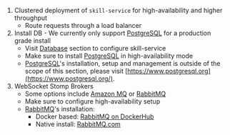1. Clustered deployment of ``skill-service`` for high-availability and higher throughput
    - Route requests through a load balancer
1. Install DB - We currently only support [PostgreSQL](https://www.postgresql.org/) for a production grade install
    - Visit [Database](/skills-docs/dashboard/install-guide/database.html) section to configure skill-service
    - Make sure to install [PostgreSQL](https://www.postgresql.org/) in high-availability mode
    - [PostgreSQL](https://www.postgresql.org/)'s installation, setup and management is outside of the scope of this section, please visit [https://www.postgresql.org](https://www.postgresql.org/).
1. WebSocket Stomp Brokers
    - Some options include [Amazon MQ](https://aws.amazon.com/amazon-mq) or [RabbitMQ](https://www.rabbitmq.com/stomp.html)
    - Make sure to configure high-availability setup
    - [RabbitMQ](https://www.rabbitmq.com/stomp.html)'s installation:
       - Docker based: [RabbitMQ on DockerHub](https://hub.docker.com/_/rabbitmq)
       - Native install: [RabbitMQ.com](https://www.rabbitmq.com/stomp.html)
